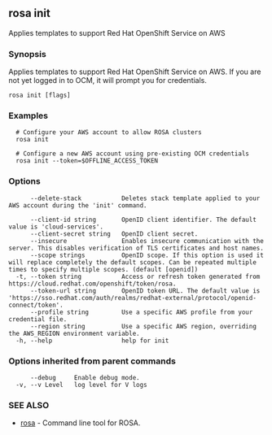 ## rosa init

Applies templates to support Red Hat OpenShift Service on AWS

### Synopsis

Applies templates to support Red Hat OpenShift Service on AWS. If you are not
yet logged in to OCM, it will prompt you for credentials.

```
rosa init [flags]
```

### Examples

```
  # Configure your AWS account to allow ROSA clusters
  rosa init

  # Configure a new AWS account using pre-existing OCM credentials
  rosa init --token=$OFFLINE_ACCESS_TOKEN
```

### Options

```
      --delete-stack           Deletes stack template applied to your AWS account during the 'init' command.
                               
      --client-id string       OpenID client identifier. The default value is 'cloud-services'.
      --client-secret string   OpenID client secret.
      --insecure               Enables insecure communication with the server. This disables verification of TLS certificates and host names.
      --scope strings          OpenID scope. If this option is used it will replace completely the default scopes. Can be repeated multiple times to specify multiple scopes. (default [openid])
  -t, --token string           Access or refresh token generated from https://cloud.redhat.com/openshift/token/rosa.
      --token-url string       OpenID token URL. The default value is 'https://sso.redhat.com/auth/realms/redhat-external/protocol/openid-connect/token'.
      --profile string         Use a specific AWS profile from your credential file.
      --region string          Use a specific AWS region, overriding the AWS_REGION environment variable.
  -h, --help                   help for init
```

### Options inherited from parent commands

```
      --debug     Enable debug mode.
  -v, --v Level   log level for V logs
```

### SEE ALSO

* [rosa](rosa.md)	 - Command line tool for ROSA.

